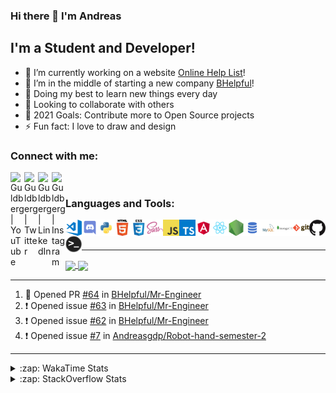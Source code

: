 ### Hi there 👋 I'm Andreas

## I'm a Student and Developer!

- 🔭 I’m currently working on a website [Online Help List][OHL]!
- 📑 I’m in the middle of starting a new company [BHelpful][BHelpful]!
- 🌱 Doing my best to learn new things every day
- 👯 Looking to collaborate with others
- 🥅 2021 Goals: Contribute more to Open Source projects
- ⚡ Fun fact: I love to draw and design

### Connect with me:

[<img align="left" alt="Guldberg | YouTube" width="22px" src="https://cdn.jsdelivr.net/npm/simple-icons@v3/icons/youtube.svg" />][youtube]
[<img align="left" alt="Guldberg | Twitter" width="22px" src="https://cdn.jsdelivr.net/npm/simple-icons@v3/icons/twitter.svg" />][twitter]
[<img align="left" alt="Guldberg | LinkedIn" width="22px" src="https://cdn.jsdelivr.net/npm/simple-icons@v3/icons/linkedin.svg" />][linkedin]
[<img align="left" alt="Guldberg | Instagram" width="22px" src="https://cdn.jsdelivr.net/npm/simple-icons@v3/icons/instagram.svg" />][instagram]

<br />

### Languages and Tools:

<img align="left" alt="Visual Studio Code" width="26px" src="https://raw.githubusercontent.com/github/explore/80688e429a7d4ef2fca1e82350fe8e3517d3494d/topics/visual-studio-code/visual-studio-code.png" />
<img align="left" alt="Node.js" width="26px" src="https://raw.githubusercontent.com/github/explore/80688e429a7d4ef2fca1e82350fe8e3517d3494d/topics/discord/discord.png" />
<img align="left" alt="HTML5" width="26px" src="https://raw.githubusercontent.com/github/explore/80688e429a7d4ef2fca1e82350fe8e3517d3494d/topics/python/python.png" />
<img align="left" alt="HTML5" width="26px" src="https://raw.githubusercontent.com/github/explore/80688e429a7d4ef2fca1e82350fe8e3517d3494d/topics/html/html.png" />
<img align="left" alt="CSS3" width="26px" src="https://raw.githubusercontent.com/github/explore/80688e429a7d4ef2fca1e82350fe8e3517d3494d/topics/css/css.png" />
<img align="left" alt="Sass" width="26px" src="https://raw.githubusercontent.com/github/explore/80688e429a7d4ef2fca1e82350fe8e3517d3494d/topics/sass/sass.png" />
<img align="left" alt="JavaScript" width="26px" src="https://raw.githubusercontent.com/github/explore/80688e429a7d4ef2fca1e82350fe8e3517d3494d/topics/javascript/javascript.png" />
<img align="left" alt="React" width="26px" src="https://raw.githubusercontent.com/github/explore/80688e429a7d4ef2fca1e82350fe8e3517d3494d/topics/typescript/typescript.png" />
<img align="left" alt="React" width="26px" src="https://raw.githubusercontent.com/github/explore/80688e429a7d4ef2fca1e82350fe8e3517d3494d/topics/angular/angular.png" />
<img align="left" alt="React" width="26px" src="https://raw.githubusercontent.com/github/explore/80688e429a7d4ef2fca1e82350fe8e3517d3494d/topics/react/react.png" />
<img align="left" alt="Node.js" width="26px" src="https://raw.githubusercontent.com/github/explore/80688e429a7d4ef2fca1e82350fe8e3517d3494d/topics/nodejs/nodejs.png" />
<img align="left" alt="SQL" width="26px" src="https://raw.githubusercontent.com/github/explore/80688e429a7d4ef2fca1e82350fe8e3517d3494d/topics/sql/sql.png" />
<img align="left" alt="MySQL" width="26px" src="https://raw.githubusercontent.com/github/explore/80688e429a7d4ef2fca1e82350fe8e3517d3494d/topics/mysql/mysql.png" />
<img align="left" alt="MongoDB" width="26px" src="https://raw.githubusercontent.com/github/explore/80688e429a7d4ef2fca1e82350fe8e3517d3494d/topics/mongodb/mongodb.png" />
<img align="left" alt="Git" width="26px" src="https://raw.githubusercontent.com/github/explore/80688e429a7d4ef2fca1e82350fe8e3517d3494d/topics/git/git.png" />
<img align="left" alt="GitHub" width="26px" src="https://raw.githubusercontent.com/github/explore/78df643247d429f6cc873026c0622819ad797942/topics/github/github.png" />
<img align="left" alt="Terminal" width="26px" src="https://raw.githubusercontent.com/github/explore/80688e429a7d4ef2fca1e82350fe8e3517d3494d/topics/terminal/terminal.png" />

<br />
<br />

---

<a href="">
  <img width="55% height="100px" align="center" src="https://github-readme-stats.vercel.app/api?username=Andreasgdp&show_icons=true&count_private=true" />
</a>
<a href="">
  <img width="44.5% height="100px" align="center" src="https://github-readme-stats.vercel.app/api/top-langs/?username=Andreasgdp&layout=compact" />
</a>

<br />

---

<!--START_SECTION:activity-->
1. 💪 Opened PR [#64](https://github.com/BHelpful/Mr-Engineer/pull/64) in [BHelpful/Mr-Engineer](https://github.com/BHelpful/Mr-Engineer)
2. ❗️ Opened issue [#63](https://github.com/BHelpful/Mr-Engineer/issues/63) in [BHelpful/Mr-Engineer](https://github.com/BHelpful/Mr-Engineer)
3. ❗️ Opened issue [#62](https://github.com/BHelpful/Mr-Engineer/issues/62) in [BHelpful/Mr-Engineer](https://github.com/BHelpful/Mr-Engineer)
4. ❗️ Opened issue [#7](https://github.com/Andreasgdp/Robot-hand-semester-2/issues/7) in [Andreasgdp/Robot-hand-semester-2](https://github.com/Andreasgdp/Robot-hand-semester-2)
<!--END_SECTION:activity-->
---

<details>
  <summary>:zap: WakaTime Stats</summary>

<br />

<!--START_SECTION:waka-->
![Profile Views](http://img.shields.io/badge/Profile%20Views-0-blue)

**I'm an Early 🐤** 

```text
🌞 Morning    167 commits    ██████░░░░░░░░░░░░░░░░░░░   25.73% 
🌆 Daytime    280 commits    ██████████░░░░░░░░░░░░░░░   43.14% 
🌃 Evening    191 commits    ███████░░░░░░░░░░░░░░░░░░   29.43% 
🌙 Night      11 commits     ░░░░░░░░░░░░░░░░░░░░░░░░░   1.69%

```
📅 **I'm Most Productive on Sunday** 

```text
Monday       114 commits    ████░░░░░░░░░░░░░░░░░░░░░   17.57% 
Tuesday      80 commits     ███░░░░░░░░░░░░░░░░░░░░░░   12.33% 
Wednesday    79 commits     ███░░░░░░░░░░░░░░░░░░░░░░   12.17% 
Thursday     67 commits     ██░░░░░░░░░░░░░░░░░░░░░░░   10.32% 
Friday       74 commits     ██░░░░░░░░░░░░░░░░░░░░░░░   11.4% 
Saturday     106 commits    ████░░░░░░░░░░░░░░░░░░░░░   16.33% 
Sunday       129 commits    █████░░░░░░░░░░░░░░░░░░░░   19.88%

```


📊 **This Week I Spent My Time On** 

```text
⌚︎ Time Zone: Europe/Copenhagen

💬 Programming Languages: 
Java                     28 mins             ██████████████████░░░░░░░   73.96% 
HTML                     6 mins              ████░░░░░░░░░░░░░░░░░░░░░   17.5% 
CSS                      3 mins              ██░░░░░░░░░░░░░░░░░░░░░░░   8.55%

🔥 Editors: 
VS Code                  38 mins             █████████████████████████   100.0%

🐱‍💻 Projects: 
Robot-hand-semester-2    28 mins             ██████████████████░░░░░░░   73.96% 
online-help-list         10 mins             ██████░░░░░░░░░░░░░░░░░░░   26.04%

💻 Operating System: 
Linux                    28 mins             ██████████████████░░░░░░░   73.96% 
Windows                  10 mins             ██████░░░░░░░░░░░░░░░░░░░   26.04%

```

**I Mostly Code in Python** 

```text
Python                   10 repos            ██████████░░░░░░░░░░░░░░░   41.67% 
HTML                     3 repos             ███░░░░░░░░░░░░░░░░░░░░░░   12.5% 
Batchfile                2 repos             ██░░░░░░░░░░░░░░░░░░░░░░░   8.33% 
Standard ML              2 repos             ██░░░░░░░░░░░░░░░░░░░░░░░   8.33% 
Makefile                 2 repos             ██░░░░░░░░░░░░░░░░░░░░░░░   8.33%

```



<!--END_SECTION:waka-->


</details>

<details>
  <summary>:zap: StackOverflow Stats</summary>
  
  <br />
  
  [![Andreas G.D Petersen StackOverflow](https://github-readme-stackoverflow.vercel.app/?userID=11050308)](https://stackoverflow.com/users/11050308/andreas-g-d-petersen)


</details>

<br />


[twitter]: https://twitter.com/Guldberg20
[youtube]: https://www.youtube.com/channel/UCjROH9WQistOlH2shyvFmyw
[instagram]: https://www.instagram.com/andreasgdp/
[linkedin]: https://www.linkedin.com/in/andreasgdp/
[OHL]: https://ohl.bhelpful.net/
[BHelpful]: https://github.com/BHelpful
